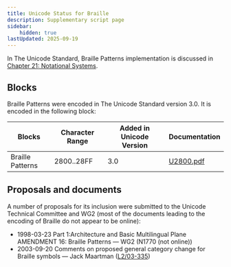 ```yaml
---
title: Unicode Status for Braille
description: Supplementary script page
sidebar:
    hidden: true
lastUpdated: 2025-09-19
---
```


In The Unicode Standard, Braille Patterns implementation is discussed in [Chapter 21: Notational Systems](https://www.unicode.org/versions/latest/core-spec/chapter-21/#G26597).

## Blocks

Braille Patterns were encoded in The Unicode Standard version 3.0. It is encoded in the following block:

| Blocks | Character Range | Added in Unicode Version | Documentation |
| ------ | --------------- | ------------------------ | ------------- |
| Braille Patterns  |  2800..28FF  |  3.0  |  [U2800.pdf](http://www.unicode.org/charts/PDF/U2800.pdf)  |

## Proposals and documents

A number of proposals for its inclusion were submitted to the Unicode Technical Committee and WG2 (most of the documents leading to the encoding of Braille do not appear to be online):
- 1998-03-23 Part 1:Architecture and Basic Multilingual Plane AMENDMENT 16: Braille Patterns — WG2 (N1770 (not online))
- 2003-09-20 Comments on proposed general category change for Braille symbols — Jack Maartman ([L2/03-335](http://www.unicode.org/cgi-bin/GetMatchingDocs.pl?L2/03-335))
